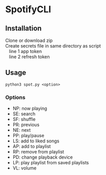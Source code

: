 # SpotifyCLI

## Installation
Clone or download zip<br/>
Create secrets file in same directory as script<br/>
&nbsp;&nbsp;&nbsp;line 1 app token<br/>
&nbsp;&nbsp;&nbsp;line 2 refresh token

## Usage
`python3 spot.py <option>`

### Options
- NP: now playing
- SE: search
- SF: shuffle
- PR: previous
- NE: next
- PP: play/pause
- LS: add to liked songs
- AP: add to playlist
- RP: remove from playlist
- PD: change playback device
- LP: play playlist from saved playlists
- VL: volume
